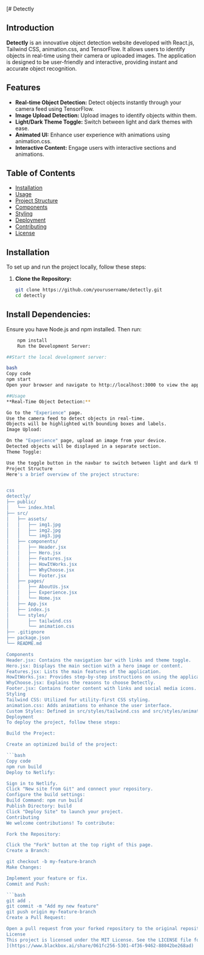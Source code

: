 [# Detectly

## Introduction

**Detectly** is an innovative object detection website developed with React.js, Tailwind CSS, animation.css, and TensorFlow. It allows users to identify objects in real-time using their camera or uploaded images. The application is designed to be user-friendly and interactive, providing instant and accurate object recognition.

## Features

- **Real-time Object Detection:** Detect objects instantly through your camera feed using TensorFlow.
- **Image Upload Detection:** Upload images to identify objects within them.
- **Light/Dark Theme Toggle:** Switch between light and dark themes with ease.
- **Animated UI:** Enhance user experience with animations using animation.css.
- **Interactive Content:** Engage users with interactive sections and animations.

## Table of Contents

- [Installation](#installation)
- [Usage](#usage)
- [Project Structure](#project-structure)
- [Components](#components)
- [Styling](#styling)
- [Deployment](#deployment)
- [Contributing](#contributing)
- [License](#license)

## Installation

To set up and run the project locally, follow these steps:

1. **Clone the Repository:**

   ```bash
   git clone https://github.com/yourusername/detectly.git
   cd detectly
## Install Dependencies:

Ensure you have Node.js and npm installed. Then run:

```bash
    npm install
    Run the Development Server:

##Start the local development server:

bash
Copy code
npm start
Open your browser and navigate to http://localhost:3000 to view the application.

##Usage
**Real-Time Object Detection:**

Go to the "Experience" page.
Use the camera feed to detect objects in real-time.
Objects will be highlighted with bounding boxes and labels.
Image Upload:

On the "Experience" page, upload an image from your device.
Detected objects will be displayed in a separate section.
Theme Toggle:

Use the toggle button in the navbar to switch between light and dark themes.
Project Structure
Here's a brief overview of the project structure:


css
detectly/
├── public/
│   └── index.html
├── src/
│   ├── assets/
│   │   ├── img1.jpg
│   │   ├── img2.jpg
│   │   └── img3.jpg
│   ├── components/
│   │   ├── Header.jsx
│   │   ├── Hero.jsx
│   │   ├── Features.jsx
│   │   ├── HowItWorks.jsx
│   │   ├── WhyChoose.jsx
│   │   └── Footer.jsx
│   ├── pages/
│   │   ├── AboutUs.jsx
│   │   ├── Experience.jsx
│   │   └── Home.jsx
│   ├── App.jsx
│   ├── index.js
│   └── styles/
│       ├── tailwind.css
│       └── animation.css
├── .gitignore
├── package.json
└── README.md

Components
Header.jsx: Contains the navigation bar with links and theme toggle.
Hero.jsx: Displays the main section with a hero image or content.
Features.jsx: Lists the main features of the application.
HowItWorks.jsx: Provides step-by-step instructions on using the application.
WhyChoose.jsx: Explains the reasons to choose Detectly.
Footer.jsx: Contains footer content with links and social media icons.
Styling
Tailwind CSS: Utilized for utility-first CSS styling.
animation.css: Adds animations to enhance the user interface.
Custom Styles: Defined in src/styles/tailwind.css and src/styles/animation.css.
Deployment
To deploy the project, follow these steps:

Build the Project:

Create an optimized build of the project:

```bash
Copy code
npm run build
Deploy to Netlify:

Sign in to Netlify.
Click "New site from Git" and connect your repository.
Configure the build settings:
Build Command: npm run build
Publish Directory: build
Click "Deploy Site" to launch your project.
Contributing
We welcome contributions! To contribute:

Fork the Repository:

Click the "Fork" button at the top right of this page.
Create a Branch:

git checkout -b my-feature-branch
Make Changes:

Implement your feature or fix.
Commit and Push:

```bash
git add .
git commit -m "Add my new feature"
git push origin my-feature-branch
Create a Pull Request:

Open a pull request from your forked repository to the original repository.
License
This project is licensed under the MIT License. See the LICENSE file for details.
](https://www.blackbox.ai/share/061fc256-5301-4f36-9462-88042be268ad)
